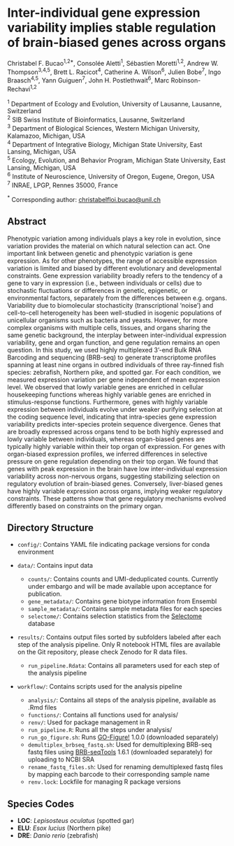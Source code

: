 # Inter-individual gene expression variability implies stable regulation of brain-biased genes across organs

Christabel F. Bucao<sup>1,2*</sup>, Consolée Aletti<sup>1</sup>, Sébastien Moretti<sup>1,2</sup>, Andrew W. Thompson<sup>3,4,5</sup>, Brett L. Racicot<sup>4</sup>, Catherine A. Wilson<sup>6</sup>, Julien Bobe<sup>7</sup>, Ingo Braasch<sup>4,5</sup>, Yann Guiguen<sup>7</sup>, John H. Postlethwait<sup>6</sup>, Marc Robinson-Rechavi<sup>1,2</sup>

<sup>1</sup> Department of Ecology and Evolution, University of Lausanne, Lausanne, Switzerland
\
<sup>2</sup> SIB Swiss Institute of Bioinformatics, Lausanne, Switzerland
\
<sup>3</sup> Department of Biological Sciences, Western Michigan University, Kalamazoo, Michigan, USA
\
<sup>4</sup> ﻿Department of Integrative Biology, Michigan State University, East Lansing, Michigan, USA
\
<sup>5</sup> Ecology, Evolution, and Behavior Program, Michigan State University, East Lansing, Michigan, USA
\
<sup>6</sup> ﻿Institute of Neuroscience, University of Oregon, Eugene, Oregon, USA
\
<sup>7</sup> INRAE, LPGP, Rennes 35000, France

<sup>*</sup> Corresponding author: christabelfloi.bucao@unil.ch

## Abstract

Phenotypic variation among individuals plays a key role in evolution, since variation provides the material on which natural selection can act. One important link between genetic and phenotypic variation is gene expression. As for other phenotypes, the range of accessible expression variation is limited and biased by different evolutionary and developmental constraints. Gene expression variability broadly refers to the tendency of a gene to vary in expression (i.e., between individuals or cells) due to stochastic fluctuations or differences in genetic, epigenetic, or environmental factors, separately from the differences between e.g. organs. Variability due to biomolecular stochasticity (transcriptional ‘noise’) and cell-to-cell heterogeneity has been well-studied in isogenic populations of unicellular organisms such as bacteria and yeasts. However, for more complex organisms with multiple cells, tissues, and organs sharing the same genetic background, the interplay between inter-individual expression variability, gene and organ function, and gene regulation remains an open question. In this study, we used highly multiplexed 3’-end Bulk RNA Barcoding and sequencing (BRB-seq) to generate transcriptome profiles spanning at least nine organs in outbred individuals of three ray-finned fish species: zebrafish, Northern pike, and spotted gar. For each condition, we measured expression variation per gene independent of mean expression level. We observed that lowly variable genes are enriched in cellular housekeeping functions whereas highly variable genes are enriched in stimulus-response functions. Furthermore, genes with highly variable expression between individuals evolve under weaker purifying selection at the coding sequence level, indicating that intra-species gene expression variability predicts inter-species protein sequence divergence. Genes that are broadly expressed across organs tend to be both highly expressed and lowly variable between individuals, whereas organ-biased genes are typically highly variable within their top organ of expression. For genes with organ-biased expression profiles, we inferred differences in selective pressure on gene regulation depending on their top organ. We found that genes with peak expression in the brain have low inter-individual expression variability across non-nervous organs, suggesting stabilizing selection on regulatory evolution of brain-biased genes. Conversely, liver-biased genes have highly variable expression across organs, implying weaker regulatory constraints. These patterns show that gene regulatory mechanisms evolved differently based on constraints on the primary organ.

## Directory Structure
- `config/`: Contains YAML file indicating package versions for conda environment
  
- `data/`: Contains input data
  -  `counts/`: Contains counts and UMI-deduplicated counts. Currently under embargo and will be made available upon acceptance for publication.
  -  `gene_metadata/`: Contains gene biotype information from Ensembl
  -  `sample_metadata/`: Contains sample metadata files for each species
  -  `selectome/`: Contains selection statistics from the [Selectome](https://selectome.org/) database
    
- `results/`: Contains output files sorted by subfolders labeled after each step of the analysis pipeline. Only R notebook HTML files are available on the Git repository, please check Zenodo for R data files.
  - `run_pipeline.Rdata`: Contains all parameters used for each step of the analysis pipeline
    
- `workflow/`: Contains scripts used for the analysis pipeline
  - `analysis/`: Contains all steps of the analysis pipeline, available as .Rmd files
  - `functions/`: Contains all functions used for analysis/
  - `renv/`: Used for package management in R
  - `run_pipeline.R`: Runs all the steps under analysis/
  - `run_go_figure.sh`: Runs [GO-Figure!](https://gitlab.com/evogenlab/GO-Figure) 1.0.0 (downloaded separately)
  - `demultiplex_brbseq_fastq.sh`: Used for demultiplexing BRB-seq fastq files using [BRB-seqTools](https://github.com/DeplanckeLab/BRB-seqTools) 1.6.1 (downloaded separately) for uploading to NCBI SRA
  - `rename_fastq_files.sh`: Used for renaming demultiplexed fastq files by mapping each barcode to their corresponding sample name
  - `renv.lock`: Lockfile for managing R package versions

## Species Codes
- **LOC**: *Lepisosteus oculatus* (spotted gar)
- **ELU**: *Esox lucius* (Northern pike)
- **DRE**: *Danio rerio* (zebrafish)


